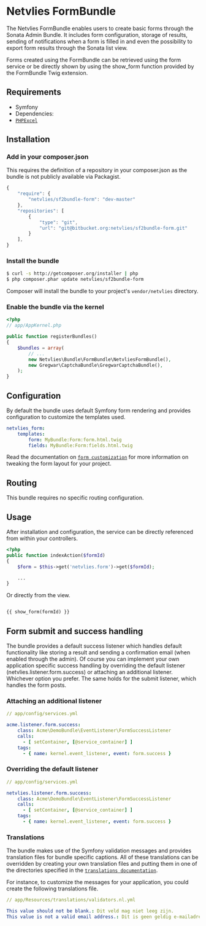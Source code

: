Netvlies FormBundle
===================

The Netvlies FormBundle enables users to create basic forms through the Sonata
Admin Bundle. It includes form configuration, storage of results, sending of
notifications when a form is filled in and even the possibility to export form
results through the Sonata list view.

Forms created using the FormBundle can be retrieved using the form service or
be directly shown by using the show_form function provided by the FormBundle
Twig extension.

## Requirements

* Symfony
* Dependencies:
 * [`PHPExcel`](https://github.com/ddeboer/phpexcel)

## Installation

### Add in your composer.json

This requires the definition of a repository in your composer.json as the bundle
is not publicly available via Packagist.

``` js
{
    "require": {
        "netvlies/sf2bundle-form": "dev-master"
    },
    "repositories": [
        {
            "type": "git",
            "url": "git@bitbucket.org:netvlies/sf2bundle-form.git"
        }
    ],
}
```

### Install the bundle

``` bash
$ curl -s http://getcomposer.org/installer | php
$ php composer.phar update netvlies/sf2bundle-form
```

Composer will install the bundle to your project's `vendor/netvlies` directory.

### Enable the bundle via the kernel

``` php
<?php
// app/AppKernel.php

public function registerBundles()
{
    $bundles = array(
        // ...
        new Netvlies\Bundle\FormBundle\NetvliesFormBundle(),
        new Gregwar\CaptchaBundle\GregwarCaptchaBundle(),
    );
}
```

## Configuration

By default the bundle uses default Symfony form rendering and provides configuration to customize the templates used.

```yaml
netvlies_form:
    templates:
        form: MyBundle:Form:form.html.twig
        fields: MyBundle:Form:fields.html.twig
```

Read the documentation on [`form customization`](http://symfony.com/doc/current/cookbook/form/form_customization.html)
for more information on tweaking the form layout for your project.

## Routing

This bundle requires no specific routing configuration.

## Usage

After installation and configuration, the service can be directly referenced from within your controllers.

```php
<?php
public function indexAction($formId)
{
    $form = $this->get('netvlies.form')->get($formId);

    ...
}
```

Or directly from the view.

```php

{{ show_form(formId) }}

```

## Form submit and success handling

The bundle provides a default success listener which handles default functionality like storing a result and sending a
confirmation email (when enabled through the admin). Of course you can implement your own application specific success
handling by overriding the default listener (netvlies.listener.form.success) or attaching an additional listener.
Whichever option you prefer. The same holds for the submit listener, which handles the form posts.

### Attaching an additional listener

``` yml
// app/config/services.yml

acme.listener.form.success:
    class: Acme\DemoBundle\EventListener\FormSuccessListener
    calls:
      - [ setContainer, [@service_container] ]
    tags:
      - { name: kernel.event_listener, event: form.success }
```

### Overriding the default listener

``` yml
// app/config/services.yml

netvlies.listener.form.success:
    class: Acme\DemoBundle\EventListener\FormSuccessListener
    calls:
      - [ setContainer, [@service_container] ]
    tags:
      - { name: kernel.event_listener, event: form.success }
```

### Translations

The bundle makes use of the Symfony validation messages and provides translation files for bundle specific captions. All
of these translations can be overridden by creating your own translation files and putting them in one of the directories
specified in the [`translations documentation`](http://symfony.com/doc/2.1/book/translation.html#translation-locations-and-naming-conventions).

For instance, to customize the messages for your application, you could create the following translations file.

``` yml
// app/Resources/translations/validators.nl.yml

This value should not be blank.: Dit veld mag niet leeg zijn.
This value is not a valid email address.: Dit is geen geldig e-mailadres.

```
